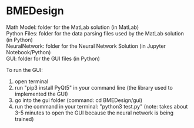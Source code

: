 # BMEDesign

Math Model: folder for the MatLab solution (in MatLab)  
Python Files: folder for the data parsing files used by the MatLab solution (in Python)  
NeuralNetwork: folder for the Neural Network Solution (in Jupyter Notebook/Python)  
GUI: folder for the GUI files (in Python)

To run the GUI:
1. open terminal
2. run "pip3 install PyQt5" in your command line (the library used to implemented the GUI)
3. go into the gui folder (command: cd BMEDesign/gui)
4. run the command in your terminal: "python3 test.py"
(note: takes about 3-5 minutes to open the GUI because the neural network is being trained)
